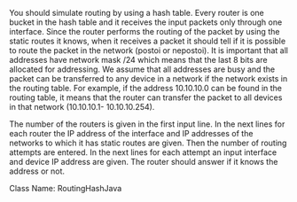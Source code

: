 You should simulate routing by using a hash table. Every router is one bucket in the hash table and it receives the input packets only through one interface. Since the router performs the routing of the packet by using the static routes it knows, when it receives a packet it should tell if it is possible to route the packet in the network (postoi or nepostoi). It is important that all addresses have network mask /24 which means that the last 8 bits are allocated for addressing. We assume that all addresses are busy and the packet can be transferred to any device in a network if the network exists in the routing table. For example, if the address 10.10.10.0 can be found in the routing table, it means that the router can transfer the packet to all devices in that network (10.10.10.1- 10.10.10.254).

The number of the routers is given in the first input line. In the next lines for each router the IP address of the interface and IP addresses of the networks to which it has static routes are given. Then the number of routing attempts are entered. In the next lines for each attempt an input interface and device IP address are given. The router should answer if it knows the address or not.

Class Name: RoutingHashJava
